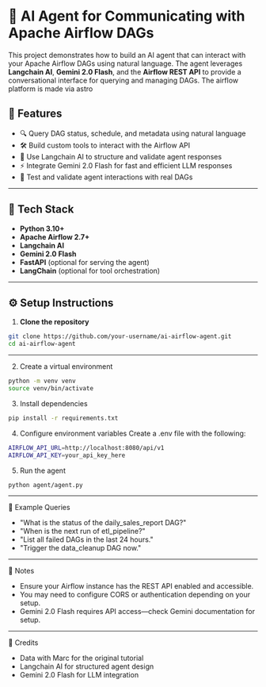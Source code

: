 # 🤖 AI Agent for Communicating with Apache Airflow DAGs

This project demonstrates how to build an AI agent that can interact with your Apache Airflow DAGs using natural language. The agent leverages **Langchain AI**, **Gemini 2.0 Flash**, and the **Airflow REST API** to provide a conversational interface for querying and managing DAGs. The airflow platform is made via astro


## 🚀 Features

- 🔍 Query DAG status, schedule, and metadata using natural language
- 🛠️ Build custom tools to interact with the Airflow API
- 🧠 Use Langchain AI to structure and validate agent responses
- ⚡ Integrate Gemini 2.0 Flash for fast and efficient LLM responses
- 🧪 Test and validate agent interactions with real DAGs

---

## 🧰 Tech Stack
- **Python 3.10+**
- **Apache Airflow 2.7+**
- **Langchain AI**
- **Gemini 2.0 Flash**
- **FastAPI** (optional for serving the agent)
- **LangChain** (optional for tool orchestration)

---

## ⚙️ Setup Instructions

1. **Clone the repository**

```bash
git clone https://github.com/your-username/ai-airflow-agent.git
cd ai-airflow-agent
```
---
2. Create a virtual environment

```bash
python -m venv venv
source venv/bin/activate
```

3. Install dependencies

```bash
pip install -r requirements.txt
```

4. Configure environment variables
Create a .env file with the following:

```bash
AIRFLOW_API_URL=http://localhost:8080/api/v1
AIRFLOW_API_KEY=your_api_key_here
```

5. Run the agent
```bash
python agent/agent.py
```

---

🧪 Example Queries
* "What is the status of the daily_sales_report DAG?"
* "When is the next run of etl_pipeline?"
* "List all failed DAGs in the last 24 hours."
* "Trigger the data_cleanup DAG now."
---

📌 Notes
* Ensure your Airflow instance has the REST API enabled and accessible.
* You may need to configure CORS or authentication depending on your setup.
* Gemini 2.0 Flash requires API access—check Gemini documentation for setup.

---

🙌 Credits
* Data with Marc for the original tutorial
* Langchain AI for structured agent design
* Gemini 2.0 Flash for LLM integration